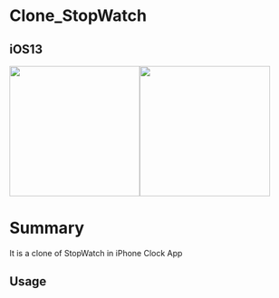# Clone_StopWatch

## iOS13

<img src="https://user-images.githubusercontent.com/43462166/74788534-5ed98400-52f5-11ea-9d00-13b611f7f148.PNG" width="230"><img src="https://user-images.githubusercontent.com/43462166/74788573-7b75bc00-52f5-11ea-9be9-086e152a6d8c.PNG" width="230">


# Summary



It is a clone of StopWatch in iPhone Clock App

## Usage

